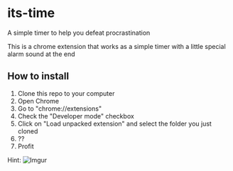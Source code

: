 # its-time
A simple timer to help you defeat procrastination

This is a chrome extension that works as a simple timer with a little special alarm sound at the end

## How to install

1. Clone this repo to your computer
2. Open Chrome
3. Go to "chrome://extensions"
4. Check the "Developer mode" checkbox
5. Click on "Load unpacked extension" and select the folder you just cloned
6. ??
7. Profit


Hint: 
![Imgur](https://i.imgur.com/MIRXI3P.png)
